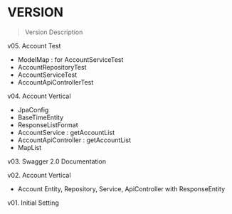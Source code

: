 # VERSION


> Version Description


v05. Account Test
 - ModelMap : for AccountServiceTest
 - AccountRepositoryTest
 - AccountServiceTest
 - AccountApiControllerTest


v04. Account Vertical
 - JpaConfig
 - BaseTimeEntity
 - ResponseListFormat
 - AccountService : getAccountList
 - AccountApiController : getAccountList
 - MapList
  
v03. Swagger 2.0 Documentation

v02. Account Vertical

- Account Entity, Repository, Service, ApiController with ResponseEntity

v01. Initial Setting